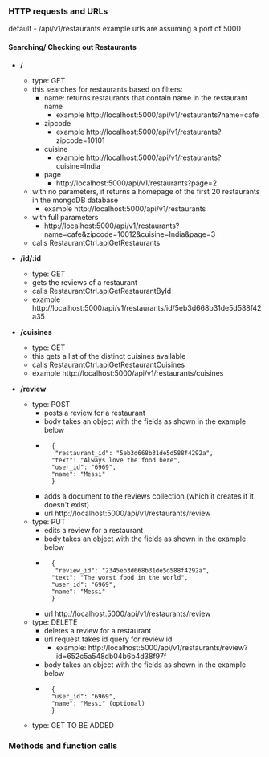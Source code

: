 ### HTTP requests and URLs
default - /api/v1/restaurants
example urls are assuming a port of 5000
#### Searching/ Checking out Restaurants
- **/** 
    - type: GET
    - this searches for restaurants based on filters: 
        - name: returns restaurants that contain name in the restaurant name
            - example http://localhost:5000/api/v1/restaurants?name=cafe
        - zipcode
            - example http://localhost:5000/api/v1/restaurants?zipcode=10101
        - cuisine
            - example http://localhost:5000/api/v1/restaurants?cuisine=India
        - page
            - http://localhost:5000/api/v1/restaurants?page=2
    - with no parameters, it returns a homepage of the first 20 restaurants in the mongoDB database
        - example http://localhost:5000/api/v1/restaurants
    - with full parameters
        - http://localhost:5000/api/v1/restaurants?name=cafe&zipcode=10012&cuisine=India&page=3
    - calls RestaurantCtrl.apiGetRestaurants


- **/id/:id**
    - type: GET
    - gets the reviews of a restaurant
    - calls RestaurantCtrl.apiGetRestaurantById
    - example http://localhost:5000/api/v1/restaurants/id/5eb3d668b31de5d588f42a35


- **/cuisines**
    - type: GET
    - this gets a list of the distinct cuisines available 
    - calls RestaurantCtrl.apiGetRestaurantCuisines
    - example http://localhost:5000/api/v1/restaurants/cuisines


- **/review**
    - type: POST
        - posts a review for a restaurant
        - body takes an object with the fields as shown in the example below
        - ```
            {
             "restaurant_id": "5eb3d668b31de5d588f4292a",
            "text": "Always love the food here",
            "user_id": "6969",
            "name": "Messi"
            }
            ```
        - adds a document to the reviews collection (which it creates if it doesn't exist) 
        - url http://localhost:5000/api/v1/restaurants/review
    - type: PUT
        - edits a review for a restaurant
        - body takes an object with the fields as shown in the example below
        - ```
            {
             "review_id": "2345eb3d668b31de5d588f4292a",
            "text": "The worst food in the world",
            "user_id": "6969",
            "name": "Messi"
            }
            ```
        - url http://localhost:5000/api/v1/restaurants/review
    - type: DELETE
        - deletes a review for a restaurant
        - url request takes id query for review id
            - example: http://localhost:5000/api/v1/restaurants/review?id=652c5a548db04b6b4d38f97f
        - body takes an object with the fields as shown in the example below
        - ```
            {
            "user_id": "6969",
            "name": "Messi" (optional)
            }
            ```
    - type: GET
        TO BE ADDED

### Methods and function calls
